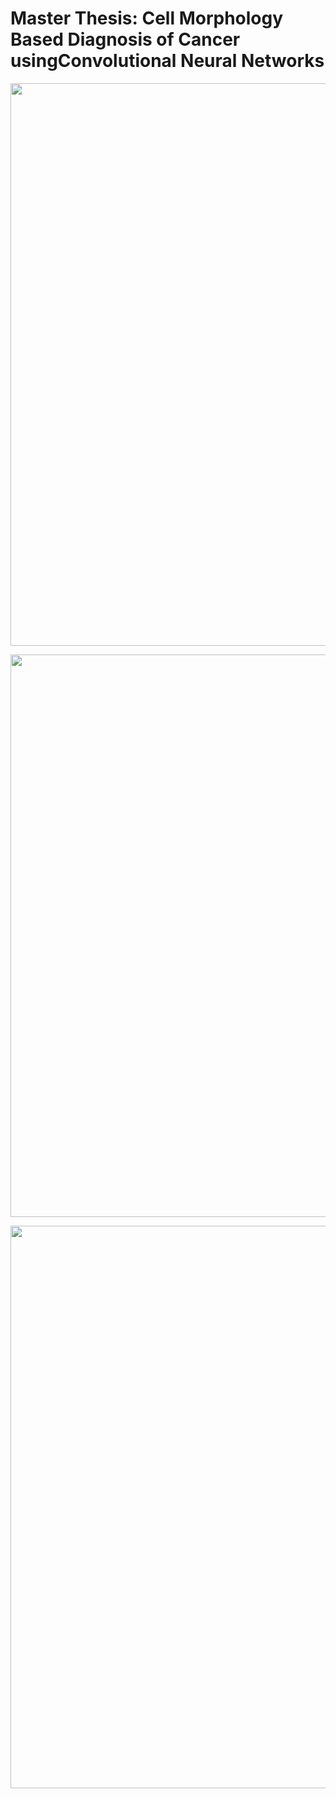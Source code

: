 # Master Thesis: Cell Morphology Based Diagnosis of Cancer usingConvolutional Neural Networks

<p align="center">
    <img src="GAN2Shape_demo.gif", width="900">
</p>
<p align="center">
    <img src="GAN2Shape_demo.gif", width="900">
</p>
<p align="center">
    <img src="GAN2Shape_demo.gif", width="900">
</p>
